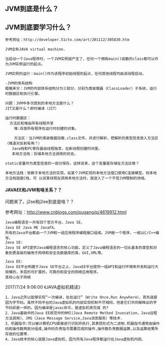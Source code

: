## JVM到底是什么？ ##

## JVM到底要学习什么？ ##

	
	参考网址：http://developer.51cto.com/art/201112/305830.htm

	JVM全称JAVA virtual machine.
	
	当启动一个Java程序时，一个JVM实例就产生了，任何一个拥有main()函数的class都可以作为JVM实例运行的起点。
	
	JVM实例的运行：main()作为该程序初始线程的起点，任何其他线程均由该线程启动。
	
	-JVM的体系结构
	粗略来分：JVM的内部体系结构分为三部分，分别为类装载器（ClassLoader）子系统，运行时数据区和执行引擎。
	
	问题：JVM中多次提到的本地方法是什么？
	JIT又是什么？即时编译（JIT）
	
	运行时数据区：
	  方法区和堆由所有线程共享
		堆:存放所有程序在运行时创建的对象。
		
		方法区：当JVM的类装载器加载.class文件，并进行解析，把解析的类型信息放入方法区（难道对反射有用？）
	   Java栈和PC寄存器由线程独享，在新线程创建时间里。
	   本地方法栈：存储本地方法调用的状态。
	   
	static变量作为类型信息的一部分保存，这样说来，这个变量是存储在方法区喽？
	
	本地方法栈：依赖于本地方法的实现，如某个JVM实现的本地方法借口使用C连接模型，则本地方法栈就是C栈，可 以说某线程在调用本地方法时，就进入了一个不受JVM限制的领域。
	
#### JAVAEE和JVM有啥关系？？  ####
问题来了，j2se和j2ee到底是啥？？

参考网址：http://www.cnblogs.com/pugang/p/4619912.html

	Java编程语言一共有四个官方平台，Java SE，
	Java EE Java ME JavaFX。
	所有的Java平台都由一个JVM和一组应用程序编程接口组成。JVM是一个程序，一般以C/C++编写。
	Java SE:
	Java SE API提供Java编程语言的核心功能，定义了Java编程语言的一切从基本的类型和对象到更高级的被用于网络和安全及数据库的类，GUI,XML等。
	
	Java EE:
	Java EE平台构建于Java SE平台之上，JavaEE平台提供一组API和运行环境来开发和运行大规模的，多层的可扩展的，可靠的和安全的网络应用程序。
	其核心在于网络

2017/7/24 9:06:00 
《JAVA虚拟机精读》
	
	1、Java之所以能够实现“一次编译，处处运行”（Write Once,Run Anywhere），首先就是因为字节码。虽然不同平台的Java虚拟机的内部实现机制不尽相同，但是它们共同解释出的字节码却是一样的。因为编译是javac命令，是虚拟机来完成 的?
	2、Java基础中的Java EE规范中的RMI(Java Remote Method Invocation，Java远程方法调用)、JMS（Java Message Service,Java消息服务）等技术.
	3、机器指令:可以被计算机CPU直接进行识别并执行,其表现形式为二进制.机器指令通常由操作码和操作数两部分组成,操作码负责指令需要完成的操作,操作数负责数据运算,以及运算结果所存放的位置等.
	4、Java技术的核心就是Java虚拟机，因为所有Java程序都运行在Java虚拟机内部。
